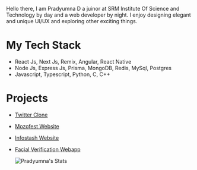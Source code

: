 Hello there, I am Pradyumna D a juinor at SRM Institute Of Science and Technology by day and a web developer by night. I enjoy designing elegant and unique UI/UX and exploring other exciting things.

# My Tech Stack
- React Js, Next Js, Remix, Angular, React Native
- Node Js, Express Js, Prisma, MongoDB, Redis, MySql, Postgres
- Javascript, Typescript, Python, C, C++

# Projects
- [Twitter Clone](https://kzilla-internal-hackathon.vercel.app)
- [Mozofest Website](https://mozofest.srmkzilla.net/)
- [Infostash Website](https://infostash-web.vercel.app/)
- [Facial Verification Webapp](https://capx-facial-recognition.vercel.app/)


  ![Pradyumna's Stats](https://github-readme-stats.vercel.app/api?username=yare0909&show_icons=true&theme=transparent)
<!---
YARE0909/YARE0909 is a ✨ special ✨ repository because its `README.md` (this file) appears on your GitHub profile.
You can click the Preview link to take a look at your changes.
--->
